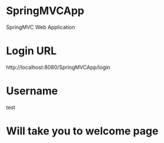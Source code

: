 # SpringMVCApp
SpringMVC Web Application

# Login URL
http://localhost:8080/SpringMVCApp/login

# Username
test

# Will take you to welcome page
